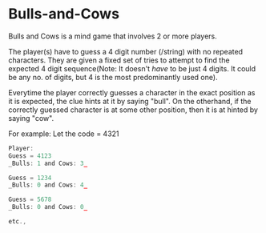 # Bulls-and-Cows

Bulls and Cows is a mind game that involves 2 or more players.

The player(s) have to guess a 4 digit number (/string) with no repeated characters. They are given a fixed set of tries to attempt to find the expected 4 digit sequence(Note: It doesn't _have_ to be just 4 digits. It could be any no. of digits, but 4 is the most predominantly used one).

Everytime the player correctly guesses a character in the exact position as it is expected, the clue hints at it by saying "bull". On the otherhand, if the correctly guessed character is at some other position, then it is at hinted by saying "cow".

For example:
Let the code = 4321

```javascript
Player:
Guess = 4123
_Bulls: 1 and Cows: 3_

Guess = 1234
_Bulls: 0 and Cows: 4_

Guess = 5678
_Bulls: 0 and Cows: 0_

etc.,
```
